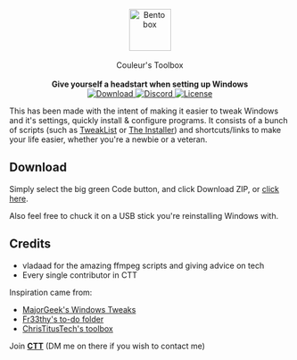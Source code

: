 <p align="center">
<img align=center src="https://emojipedia-us.s3.dualstack.us-west-1.amazonaws.com/thumbs/240/facebook/327/bento-box_1f371.png" alt="Bento box" width="75" />
</br>
</br>
Couleur's Toolbox
</br>
</br>
<strong>Give yourself a headstart when setting up Windows</strong>
</br>
    <a href="https://github.com/couleurm/couleurstoolbox/archive/refs/heads/main.zip">
    <img src="https://img.shields.io/badge/Download-%20ZIP-green&?style=for-the-badge" alt="Download" />
    <a href="https://discord.com/invite/aPVMJy78Pa">
    <img src="https://img.shields.io/discord/774315187183288411?color=7389D8&labelColor=6A7EC2&label=Discord&logo=discord&logoColor=white&style=for-the-badge" alt="Discord" />
</a>
    <a href="https://github.com/couleurm/couleurstoolbox/blob/master/LICENSE.md">
    <img src="https://img.shields.io/github/license/couleurm/couleurstoolbox.svg?style=for-the-badge" alt="License" />
</a>
</p>

This has been made with the intent of making it easier to tweak Windows and it's settings, quickly install & configure programs. It consists of a bunch of scripts (such as [TweakList](https://github.com/couleur-tweak-tips/TweakList) or [The Installer](https://github.com/couleur-tweak-tips/the-installer)) and shortcuts/links to make your life easier, whether you're a newbie or a veteran.

## Download

Simply select the big green Code button, and click Download ZIP, or [click here](https://github.com/couleurm/couleurstoolbox/archive/refs/heads/main.zip).


Also feel free to chuck it on a USB stick you're reinstalling Windows with.


## Credits

- vladaad for the amazing ffmpeg scripts and giving advice on tech
- Every single contributor in CTT

Inspiration came from:

- [MajorGeek's Windows Tweaks](https://github.com/MajorGeek/MajorGeeks-Windows-Tweaks)
- [Fr33thy's to-do folder](https://drive.google.com/drive/folders/1ocl1dZpyeRjgNGpmEIA-Ay4BJ8Jex_l1)
- [ChrisTitusTech's toolbox](https://github.com/ChrisTitusTech/win10script)

Join [**CTT**](https://dsc.gg/ctt) (DM me on there if you wish to contact me)
